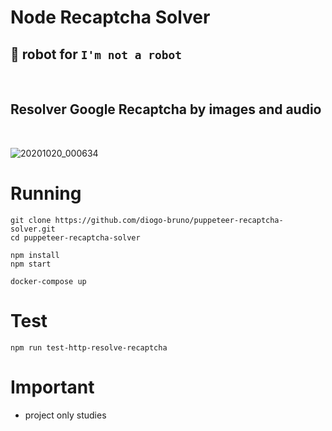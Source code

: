 # Node Recaptcha Solver

## 🤖 robot for `I'm not a robot`

<br />

## Resolver Google Recaptcha by images and audio

<br />

![20201020_000634](https://user-images.githubusercontent.com/11491923/96535617-945db500-1268-11eb-988f-66a1fb35aa13.gif)

# Running

```
git clone https://github.com/diogo-bruno/puppeteer-recaptcha-solver.git
cd puppeteer-recaptcha-solver
```

```
npm install
npm start
```

```
docker-compose up
```

# Test

```
npm run test-http-resolve-recaptcha
```

# Important

- project only studies
